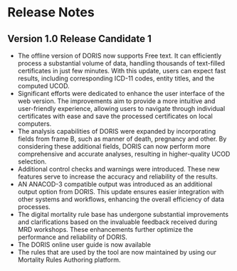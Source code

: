 # Release Notes
## Version 1.0 Release Candidate 1

-	The offline version of DORIS now supports Free text. It can efficiently process a substantial volume of data, handling thousands of text-filled certificates in just few minutes. With this update, users can expect fast results, including corresponding ICD-11 codes, entity titles, and the computed UCOD.
-	Significant efforts were dedicated to enhance the user interface of the web version. The improvements aim to provide a more intuitive and user-friendly experience, allowing users to navigate through individual certificates with ease and save the processed certificates on local computers. 
-	The analysis capabilities of DORIS were expanded by incorporating fields from frame B, such as manner of death, pregnancy and other. By considering these additional fields, DORIS can now perform more comprehensive and accurate analyses, resulting in higher-quality UCOD selection.
-	Additional control checks and warnings were introduced. These new features serve to increase the accuracy and reliability of the results.
-	AN ANACOD-3 compatible output was introduced as an additional output option from DORIS. This update ensures easier integration with other systems and workflows, enhancing the overall efficiency of data processes.
-	The digital mortality rule base has undergone substantial improvements and clarifications based on the invaluable feedback received during MRD workshops. These enhancements further optimize the performance and reliability of DORIS.
-	The DORIS  online user guide is now available
-   The rules that are used by the tool are now maintained by using our Mortality Rules Authoring platform.

